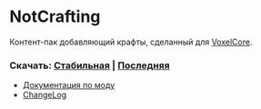 # NotCrafting

Контент-пак добавляющий крафты, сделанный для [VoxelCore](https://github.com/MihailRis/VoxelEngine-Cpp).

### Скачать: [Стабильная](https://voxelworld.ru/mods/86) | [Последняя](https://github.com/kotisoff/NotCrafting/archive/refs/heads/main.zip)

- [Документация по моду](docs/main.md)
- [ChangeLog](changelog.md)
